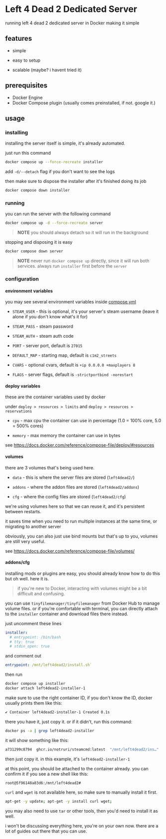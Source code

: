# Left 4 Dead 2 Dedicated Server

running left 4 dead 2 dedicated server in Docker making it simple

## features

- simple

- easy to setup

- scalable (maybe? i havent tried it)

## prerequisites

- Docker Engine
- Docker Compose plugin (usually comes preinstalled, if not. google it.)

## usage

### installing

installing the server itself is simple, it's already automated.

just run this command

```bash
docker compose up --force-recreate installer
```

add `-d/--detach` flag if you don't want to see the logs

then make sure to dispose the installer after it's finished doing its job

```bash
docker compose down installer
```

### running

you can run the server with the following command

```bash
docker compose up -d --force-recreate server
```

> **NOTE** you should always detach so it will run in the background

stopping and disposing it is easy

```bash
docker compose down server
```

> **NOTE** never run `docker compose up` directly, since it will run both services. always run `installer` first before the `server`

### configuration

#### environment variables

you may see several environment variables inside [compose.yml](compose.yml)

- `STEAM_USER` - this is optional, it's your server's steam username (leave it alone if you don't know what's it for)

- `STEAM_PASS` - steam password

- `STEAM_AUTH` - steam auth code

- `PORT` - server port, default is `27015`

- `DEFAULT_MAP` - starting map, default is `c1m2_streets`

- `CVARS` - optional cvars, default is `+ip 0.0.0.0 +maxplayers 8`

- `FLAGS` - server flags, default is `-strictportbind -norestart`

#### deploy variables

these are the container variables used by docker

under `deploy > resources > limits` and `deploy > resources > reservations`

- `cpu` - max cpu the container can use in percentage (1.0 = 100% core, 5.0 = 500% cores)

- `memory` - max memory the container can use in bytes

see https://docs.docker.com/reference/compose-file/deploy/#resources

#### volumes

there are 3 volumes that's being used here.

- `data` - this is where the server files are stored (`left4dead2/`)

- `addons` - where the addon files are stored (`left4dead2/addons`)

- `cfg` - where the config files are stored (`left4dead2/cfg`)

we're using volumes here so that we can reuse it, and it's persistent between restarts.

it saves time when you need to run multiple instances at the same time, or migrating to another server

obviously, you can also just use bind mounts but that's up to you, volumes are still very useful.

see https://docs.docker.com/reference/compose-file/volumes/

#### addons/cfg

installing mods or plugins are easy, you should already know how to do this but oh well. here it is.

> if you're new to Docker, interacting with volumes might be a bit difficult and confusing.

you can use `tinyfilemanager/tinyfilemanager` from Docker Hub to manage volume files.
or if you're comfortable with terminal, you can directly attach to the `installer` container and download files there instead.

just uncomment these lines

```yml
installer:
  # entrypoint: /bin/bash
  # tty: true
  # stdin_open: true
```

and comment out

```yml
entrypoint: /mnt/left4dead2/install.sh`
```

then run

```bash
docker compose up installer
docker attach left4dead2-installer-1
```

make sure to use the right container ID, if you don't know the ID, docker usually prints them like this:

```bash
✔ Container left4dead2-installer-1 Created 0.1s
```

there you have it, just copy it. or if it didn't, run this command:

```bash
docker ps -a | grep left4dead2-installer
```

it will show something like this:

```bash
a731299c8794  ghcr.io/notruri/steamcmd:latest  "/mnt/left4dead2/ins…"   55 seconds ago  Up 2 hours  left4dead2-installer-1
```

then just copy it. in this example, it's `left4dead2-installer-1`

at this point, you should be attached to the container already. you can confirm it if you see a new shell like this:

```bash
root@5f96148a83d6:/mnt/left4dead2#

```

`curl` and `wget` is not available here, so make sure to manually install it first.

```bash
apt-get -y update; apt-get -y install curl wget;
```

you may also need to use `tar` or other tools, then you'd need to install it as well.

i won't be discussing everything here, you're on your own now. there are a lot of guides out there that you can use.
